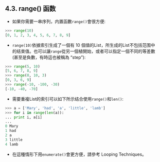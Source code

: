 ## 4.3. range() 函数
* 如果你需要一串序列，内置函數`range()`會很方便:
```python
>>> range(10)
[0, 1, 2, 3, 4, 5, 6, 7, 8, 9]
```
* `range(10)`依據索引生成了一個有 10 個值的List，所生成的List不包括范围中的结束值。也可以讓`range`從另一個植開始，或者可以指定一個不同的等差數(甚至是負數，有時這也被稱為 “step”):
```python
>>> range(5, 10)
[5, 6, 7, 8, 9]
>>> range(0, 10, 3)
[0, 3, 6, 9]
>>> range(-10, -100, -30)
[-10, -40, -70]
```
* 需要重複List的索引可以如下所示结合使用`range()`和`len()`:
```python
>>> a = ['Mary', 'had', 'a', 'little', 'lamb']
>>> for i in range(len(a)):
... print i, a[i]
...
0 Mary
1 had
2 a
3 little
4 lamb
```
* 在這種情形下用`enumerate()`會更方便，請參考  Looping Techniques。

